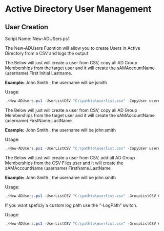 # Active Directory User Management

## User Creation

Script Name: New-ADUSers.ps1

The New-ADUsers Fucntion will allow you to create Users in Active Directory from a CSV and logs the output

The Below will just will create a user from CSV, copy all AD Group Memberships from the target user and it will create the sAMAccountName (username) First Initial Lastname.

__Example:__ John Smith , the username will be jsmith

Usage:
  
```powershell
./New-ADUsers.ps1 -UserListCSV "C:\pathto\userlist.csv" -CopyUser username -DomainController domaincontrollername -UserNameType >>First-Inital-LastName
```

The Below will just will create a user from CSV, copy all AD Group Memberships from the target user and it will create the sAMAccountName (username) FirstName.LastName

__Example:__ John Smith , the username will be john.smith

Usage:

```powershell
./New-ADUsers.ps1 -UserListCSV "C:\pathto\userlist.csv" -CopyUser username -DomainController domaincontrollername -UserNameType FirstName.LastName
```

The Below will just will create a user from CSV, add all AD Group Memberships from the CSV Files user and it will create the sAMAccountName (username) FirstName.LastName

__Example:__ John Smith , the username will be john.smith

Usage:

```powershell
./New-ADUsers.ps1 -UserListCSV "C:\pathto\userlist.csv" -GroupListCSV C:\pathto\grouplist.csv -DomainController domaincontrollername -UserNameType FirstName.LastName
```

If you want speficiy a custom log path use the "-LogPath" switch.

Usage:

```powershell
./New-ADUsers.ps1 -UserListCSV "C:\pathto\userlist.csv" -GroupListCSV C:\pathto\grouplist.csv -DomainController domaincontrollername -UserNameType FirstName.LastName -LogPath C:\logpath'
```
